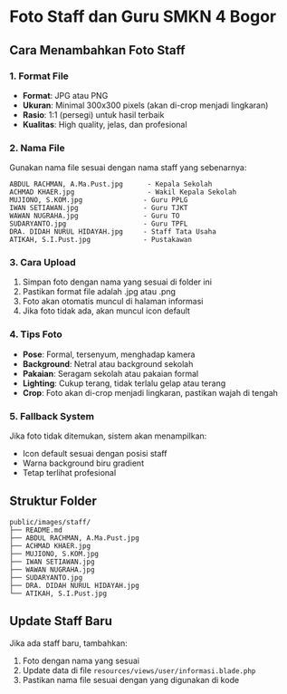 # Foto Staff dan Guru SMKN 4 Bogor

## Cara Menambahkan Foto Staff

### 1. Format File
- **Format**: JPG atau PNG
- **Ukuran**: Minimal 300x300 pixels (akan di-crop menjadi lingkaran)
- **Rasio**: 1:1 (persegi) untuk hasil terbaik
- **Kualitas**: High quality, jelas, dan profesional

### 2. Nama File
Gunakan nama file sesuai dengan nama staff yang sebenarnya:

```
ABDUL RACHMAN, A.Ma.Pust.jpg      - Kepala Sekolah
ACHMAD KHAER.jpg                  - Wakil Kepala Sekolah
MUJIONO, S.KOM.jpg               - Guru PPLG
IWAN SETIAWAN.jpg                - Guru TJKT
WAWAN NUGRAHA.jpg                - Guru TO
SUDARYANTO.jpg                   - Guru TPFL
DRA. DIDAH NURUL HIDAYAH.jpg     - Staff Tata Usaha
ATIKAH, S.I.Pust.jpg             - Pustakawan
```

### 3. Cara Upload
1. Simpan foto dengan nama yang sesuai di folder ini
2. Pastikan format file adalah .jpg atau .png
3. Foto akan otomatis muncul di halaman informasi
4. Jika foto tidak ada, akan muncul icon default

### 4. Tips Foto
- **Pose**: Formal, tersenyum, menghadap kamera
- **Background**: Netral atau background sekolah
- **Pakaian**: Seragam sekolah atau pakaian formal
- **Lighting**: Cukup terang, tidak terlalu gelap atau terang
- **Crop**: Foto akan di-crop menjadi lingkaran, pastikan wajah di tengah

### 5. Fallback System
Jika foto tidak ditemukan, sistem akan menampilkan:
- Icon default sesuai dengan posisi staff
- Warna background biru gradient
- Tetap terlihat profesional

## Struktur Folder
```
public/images/staff/
├── README.md
├── ABDUL RACHMAN, A.Ma.Pust.jpg
├── ACHMAD KHAER.jpg
├── MUJIONO, S.KOM.jpg
├── IWAN SETIAWAN.jpg
├── WAWAN NUGRAHA.jpg
├── SUDARYANTO.jpg
├── DRA. DIDAH NURUL HIDAYAH.jpg
└── ATIKAH, S.I.Pust.jpg
```

## Update Staff Baru
Jika ada staff baru, tambahkan:
1. Foto dengan nama yang sesuai
2. Update data di file `resources/views/user/informasi.blade.php`
3. Pastikan nama file sesuai dengan yang digunakan di kode
